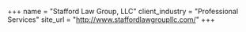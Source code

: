 +++
name = "Stafford Law Group, LLC"
client_industry = "Professional Services"
site_url = "http://www.staffordlawgroupllc.com/"
+++